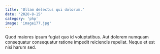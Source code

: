```yaml
---
title: 'Ullam delectus qui dolorum.'
date: '2020-8-15'
category: 'php'
image: 'image177.jpg'
---
```


Quod maiores ipsum fugiat quo id voluptatibus. Aut dolorem numquam consequatur consequatur ratione impedit reiciendis repellat. Neque et est nisi harum sed.
